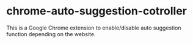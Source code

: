 chrome-auto-suggestion-cotroller
================================

This is a Google Chrome extension to enable/disable auto suggestion function depending on the website.
